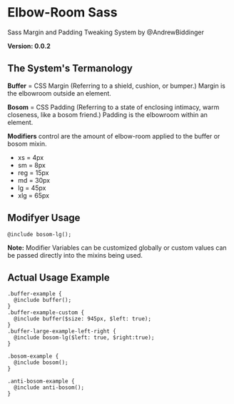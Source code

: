 	
#	Elbow-Room Sass 
Sass Margin and Padding Tweaking System by @AndrewBiddinger 

**Version: 0.0.2**

## The System's Termanology
**Buffer**  = CSS Margin (Referring to a shield, cushion, or bumper.) Margin is the elbowroom outside an element.

**Bosom** = CSS Padding (Referring to a state of enclosing intimacy, warm closeness, like a bosom friend.) Padding is the elbowroom within an element.

**Modifiers** control are the amount of elbow-room applied to the buffer or bosom mixin. 

* xs = 4px
* sm = 8px
* reg = 15px
* md = 30px
* lg = 45px
* xlg = 65px

## Modifyer Usage 
```
@include bosom-lg();
```

**Note:** Modifier Variables can be customized globally or custom values can be passed directly into the mixins being used. 


## Actual Usage Example
```
.buffer-example {
  @include buffer();
}
.buffer-example-custom {
  @include buffer($size: 945px, $left: true);
}
.buffer-large-example-left-right {
  @include bosom-lg($left: true, $right:true);
}

.bosom-example {
  @include bosom();
}

.anti-bosom-example {
  @include anti-bosom();
}

```
